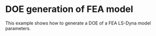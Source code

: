 # DOE generation of FEA model

This example shows how to generate a DOE of a FEA LS-Dyna model parameters.
